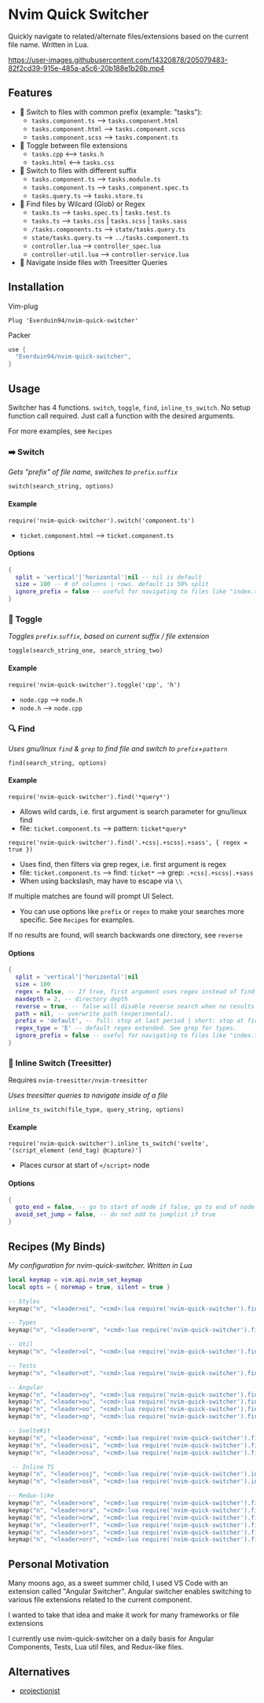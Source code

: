 # Nvim Quick Switcher
Quickly navigate to related/alternate files/extensions based on the current file name. Written in Lua.

https://user-images.githubusercontent.com/14320878/205079483-82f2cd39-915e-485a-a5c6-20b188e1b26b.mp4

## Features
- 🦕 Switch to files with common prefix (example: "tasks"):
  - `tasks.component.ts` --> `tasks.component.html`
  - `tasks.component.html` --> `tasks.component.scss`
  - `tasks.component.scss` --> `tasks.component.ts`
- 🦎 Toggle between file extensions
  - `tasks.cpp` <--> `tasks.h`
  - `tasks.html` <--> `tasks.css`
- 🐙 Switch to files with different suffix
  - `tasks.component.ts` --> `tasks.module.ts`
  - `tasks.component.ts` --> `tasks.component.spec.ts`
  - `tasks.query.ts` --> `tasks.store.ts`
- 🐒 Find files by Wilcard (Glob) or Regex 
  - `tasks.ts` --> `tasks.spec.ts` | `tasks.test.ts` 
  - `tasks.ts` --> `tasks.css` | `tasks.scss` | `tasks.sass`
  - `/tasks.components.ts` --> `state/tasks.query.ts` 
  - `state/tasks.query.ts` --> `../tasks.component.ts`
  - `controller.lua` --> `controller_spec.lua`
  - `controller-util.lua` --> `controller-service.lua`
- 🌳 Navigate inside files with Treesitter Queries

## Installation
Vim-plug 
```vim
Plug 'Everduin94/nvim-quick-switcher'
```

Packer
```lua
use {
  "Everduin94/nvim-quick-switcher",
}
```

## Usage

Switcher has 4 functions. `switch`, `toggle`, `find`, `inline_ts_switch`. No setup function call required. Just call a function with the desired arguments.

For more examples, see `Recipes`

### ➡️ Switch
*Gets "prefix" of file name, switches to `prefix`.`suffix`*

`switch(search_string, options)`

#### Example

`require('nvim-quick-switcher').switch('component.ts')`
- `ticket.component.html` --> `ticket.component.ts`

#### Options
```lua
{
  split = 'vertical'|'horizontal'|nil -- nil is default
  size = 100 -- # of columns | rows. default is 50% split
  ignore_prefix = false -- useful for navigating to files like "index.ts" or "+page.svelte"
}
```

### 🔄 Toggle
*Toggles `prefix`.`suffix`, based on current suffix / file extension*

`toggle(search_string_one, search_string_two)`

#### Example
`require('nvim-quick-switcher').toggle('cpp', 'h')`
- `node.cpp` --> `node.h`
- `node.h` --> `node.cpp`

### 🔍 Find 
*Uses gnu/linux `find` & `grep` to find file and switch to `prefix`+`pattern`*

`find(search_string, options)`

#### Example
`require('nvim-quick-switcher').find('*query*')`
- Allows wild cards, i.e. first argument is search parameter for gnu/linux find
- file: `ticket.component.ts` --> pattern: `ticket*query*`

`require('nvim-quick-switcher').find('.+css|.+scss|.+sass', { regex = true })`
- Uses find, then filters via grep regex, i.e. first argument is regex
- file: `ticket.component.ts` --> find: `ticket*` --> grep: `.+css|.+scss|.+sass`
- When using backslash, may have to escape via `\\`

If multiple matches are found will prompt UI Select.
- You can use options like `prefix` or `regex` to make your searches more specific. See `Recipes` for examples.

If no results are found, will search backwards one directory, see `reverse`

#### Options 
```lua
{
  split = 'vertical'|'horizontal'|nil
  size = 100 
  regex = false, -- If true, first argument uses regex instead of find string/wildcard.
  maxdepth = 2, -- directory depth 
  reverse = true, -- false will disable reverse search when no results are found
  path = nil, -- overwrite path (experimental).
  prefix = 'default', -- full: stop at last period | short: stop at first _ or - | default: stop at first period.
  regex_type = 'E' -- default regex extended. See grep for types.
  ignore_prefix = false -- useful for navigating to files like "index.ts" or "+page.svelte"
}
```

### 🌳 Inline Switch (Treesitter)
Requires `nvim-treesitter/nvim-treesitter`

*Uses treesitter queries to navigate inside of a file*

`inline_ts_switch(file_type, query_string, options)`

#### Example
`require('nvim-quick-switcher').inline_ts_switch('svelte', '(script_element (end_tag) @capture)')`
- Places cursor at start of `</script>` node

#### Options 
```lua
{
  goto_end = false, -- go to start of node if false, go to end of node if true
  avoid_set_jump = false, -- do not add to jumplist if true
}
```

## Recipes (My Binds)
*My configuration for nvim-quick-switcher. Written in Lua*

```lua
local keymap = vim.api.nvim_set_keymap
local opts = { noremap = true, silent = true }

-- Styles
keymap("n", "<leader>oi", "<cmd>:lua require('nvim-quick-switcher').find('.+css|.+scss|.+sass', { regex = true, prefix='full' })<CR>", opts)

-- Types
keymap("n", "<leader>orm", "<cmd>:lua require('nvim-quick-switcher').find('.+model.ts|.+models.ts|.+types.ts', { regex = true })<CR>", opts)

-- Util
keymap("n", "<leader>ol", "<cmd>:lua require('nvim-quick-switcher').find('*util.*', { prefix = 'short' })<CR>", opts)

-- Tests
keymap("n", "<leader>ot", "<cmd>:lua require('nvim-quick-switcher').find('.+test|.+spec', { regex = true, prefix='full' })<CR>", opts)

-- Angular
keymap("n", "<leader>oy", "<cmd>:lua require('nvim-quick-switcher').find('.service.ts')<CR>", opts)
keymap("n", "<leader>ou", "<cmd>:lua require('nvim-quick-switcher').find('.component.ts')<CR>", opts)
keymap("n", "<leader>oo", "<cmd>:lua require('nvim-quick-switcher').find('.component.html')<CR>", opts)
keymap("n", "<leader>op", "<cmd>:lua require('nvim-quick-switcher').find('.module.ts')<CR>", opts)

-- SvelteKit
keymap("n", "<leader>oso", "<cmd>:lua require('nvim-quick-switcher').find('*page.svelte', { maxdepth = 1, ignore_prefix = true })<CR>", opts)
keymap("n", "<leader>osi", "<cmd>:lua require('nvim-quick-switcher').find('*layout.svelte', { maxdepth = 1, ignore_prefix = true })<CR>", opts)
keymap("n", "<leader>osu", "<cmd>:lua require('nvim-quick-switcher').find('.*page.server.ts|.*page.ts', { maxdepth = 1, regex = true, ignore_prefix = true })<CR>", opts)

 -- Inline TS
keymap("n", "<leader>osj", "<cmd>:lua require('nvim-quick-switcher').inline_ts_switch('svelte', '(script_element (end_tag) @capture)')<CR>", opts)
keymap("n", "<leader>osk", "<cmd>:lua require('nvim-quick-switcher').inline_ts_switch('svelte', '(style_element (start_tag) @capture)')<CR>", opts)

-- Redux-like
keymap("n", "<leader>ore", "<cmd>:lua require('nvim-quick-switcher').find('*effects.ts')<CR>", opts)
keymap("n", "<leader>ora", "<cmd>:lua require('nvim-quick-switcher').find('*actions.ts')<CR>", opts)
keymap("n", "<leader>orw", "<cmd>:lua require('nvim-quick-switcher').find('*store.ts')<CR>", opts)
keymap("n", "<leader>orf", "<cmd>:lua require('nvim-quick-switcher').find('*facade.ts')<CR>", opts)
keymap("n", "<leader>ors", "<cmd>:lua require('nvim-quick-switcher').find('.+query.ts|.+selectors.ts|.+selector.ts', { regex = true })<CR>", opts)
keymap("n", "<leader>orr", "<cmd>:lua require('nvim-quick-switcher').find('.+reducer.ts|.+repository.ts', { regex = true })<CR>", opts)
```

## Personal Motivation
Many moons ago, as a sweet summer child, I used VS Code with an extension called "Angular Switcher".
Angular switcher enables switching to various file extensions related to the current component.

I wanted to take that idea and make it work for many frameworks or file extensions

I currently use nvim-quick-switcher on a daily basis for Angular Components, Tests, Lua util files, and Redux-like files.

## Alternatives
- [projectionist](https://github.com/tpope/vim-projectionist)
